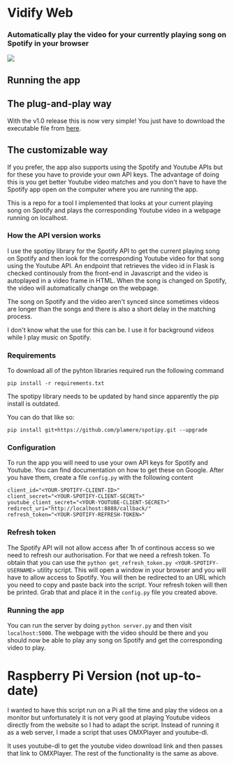 # Vidify Web
### Automatically play the video for your currently playing song on Spotify in your browser
 
![](demo/vidify.gif)

## Running the app
## The plug-and-play way
With the v1.0 release this is now very simple! You just have to download the executable file from [here](https://github.com/pawKer/Vidify/releases/tag/v1.0).

## The customizable way
If you prefer, the app also supports using the Spotify and Youtube APIs but for these you have to provide your own API keys. The advantage of doing this is you get better Youtube video matches and you don't have to have the Spotify app open on the computer where you are running the app.

This is a repo for a tool I implemented that looks at your current playing song on Spotify and plays the corresponding Youtube video in a webpage running on localhost.

### How the API version works
I use the spotipy library for the Spotify API to get the current playing song on Spotify and then look for the corresponding Youtube video for that song using the Youtube API. An endpoint that retrieves the video id in Flask is checked continously from the front-end in Javascript and the video is autoplayed in a video frame in HTML. 
When the song is changed on Spotify, the video will automatically change on the webpage.

The song on Spotify and the video aren't synced since sometimes videos are longer than the songs and there is also a short delay in the matching process.

I don't know what the use for this can be. I use it for background videos while I play music on Spotify.

### Requirements
To download all of the pyhton libraries required run the following command

`pip install -r requirements.txt`

The spotipy library needs to be updated by hand since apparently the pip install is outdated.

You can do that like so:

`pip install git+https://github.com/plamere/spotipy.git --upgrade`

### Configuration
To run the app you will need to use your own API keys for Spotify and Youtube. You can find documentation on how to get these on Google.
After you have them, create a file `config.py` with the following content

```
client_id="<YOUR-SPOTIFY-CLIENT-ID>"
client_secret="<YOUR-SPOTIFY-CLIENT-SECRET>"
youtube_client_secret="<YOUR-YOUTUBE-CLIENT-SECRET>"
redirect_uri="http://localhost:8888/callback/"
refresh_token="<YOUR-SPOTIFY-REFRESH-TOKEN>"
```
### Refresh token
The Spotify API will not allow access after 1h of continous access so we need to refresh our authorisation. For that we need a refresh token. To obtain that you can use the `python get_refresh_token.py <YOUR-SPOTIFY-USERNAME>` utility script. This will open a window in your browser and you will have to allow access to Spotify. You will then be redirected to an URL which you need to copy and paste back into the script. Your refresh token will then be printed. Grab that and place it in the `config.py` file you created above.

### Running the app
You can run the server by doing `python server.py` and then visit `localhost:5000`. The webpage with the video should be there and you should now be able to play any song on Spotify and get the corresponding video to play.

# Raspberry Pi Version (not up-to-date)
I wanted to have this script run on a Pi all the time and play the videos on a monitor but unfortunately it is not very good at playing Youtube videos directly from the website so I had to adapt the script. Instead of running it as a web server, I made a script that uses OMXPlayer and youtube-dl.

It uses youtube-dl to get the youtube video download link and then passes that link to OMXPlayer. The rest of the functionality is the same as above.
